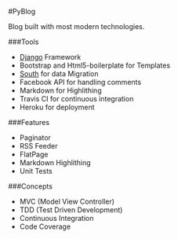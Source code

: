 #PyBlog


Blog built with most modern technologies.  


###Tools
* [Django](djangoproject.com) Framework 
* Bootstrap and Html5-boilerplate for Templates
* [South](http://south.aeracode.org) for data Migration
* Facebook API for handling comments 
* Markdown for Highlithing
* Travis CI for continuous integration
* Heroku for deployment


###Features
* Paginator
* RSS Feeder
* FlatPage
* Markdown Highlithing
* Unit Tests


###Concepts
* MVC (Model View Controller)
* TDD (Test Driven Development)
* Continuous Integration
* Code Coverage
